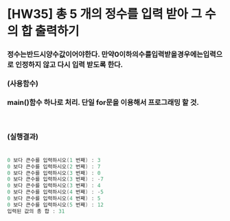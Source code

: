 # [HW35] 총 5 개의 정수를 입력 받아 그 수의 합 출력하기


<h3>

정수는반드시양수값이어야한다. 만약0이하의수를입력받을경우에는입력으로 인정하지 않고 다시 입력 받도록 한다.</br></br>
(사용함수) </br></br>main()함수 하나로 처리. 단일 for문을 이용해서 프로그래밍 할 것.

</br></br>
(실행결과)
</br></br></h3>

```cpp
0 보다 큰수를 입력하시오(1 번째) : 3 
0 보다 큰수를 입력하시오(2 번째) : 7 
0 보다 큰수를 입력하시오(3 번째) : 0 
0 보다 큰수를 입력하시오(3 번째) : -7 
0 보다 큰수를 입력하시오(3 번째) : 4 
0 보다 큰수를 입력하시오(4 번째) : -5 
0 보다 큰수를 입력하시오(4 번째) : 5 
0 보다 큰수를 입력하시오(5 번째) : 12 
입력된 값의 총 합 : 31
```